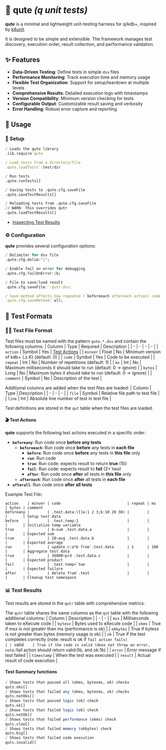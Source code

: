 # 🧸 qute _(q unit tests)_
**qute** is a minimal and lightweight unit-testing harness for q/kdb+, inspired by [k4unit](https://github.com/simongarland/k4unit).

It is designed to be simple and extensible. The framework manages test discovery, execution order, result collection, and performance validation.

## ✨ Features
- **Data-Driven Testing**: Define tests in simple `dsv` files
- **Performance Monitoring**: Track execution time and memory usage
- **Flexible Test Organization**: Support for setup/teardown at multiple levels
- **Comprehensive Results**: Detailed execution logs with timestamps
- **Version Compatibility**: Minimum version checking for tests
- **Configurable Output**: Customizable result saving and verbosity
- **Error Handling**: Robust error capture and reporting

## 🚀 Usage
### 🔧 Setup
```q
/ Loads the qute library
.lib.require`qute

/ Load tests from a directory/file
.qute.loadTests`:test/dir

/ Run tests
.qute.runTests[]

/ Saving tests to .qute.cfg.saveFile
.qute.saveTestResults[]

/ Reloading tests from .qute.cfg.saveFile
// WARN: This overrides qutr
.qute.loadTestResults[]
```
- [Inspecting Test Results](#-inspecting-test-results)

### ⚙️ Configuration
**qute** provides several configuration options:
```q
/ Delimiter for dsv file
.qute.cfg.delim:"|";

/ Enable fail on error for debugging
.qute.cfg.failOnError:1b;

/ File to save/load result
.qute.cfg.saveFile:`:qutr.dsv;

/ Save method affects how repeated (`beforeeach`aftereach action) code run results are saved: `all/`last
.qute.cfg.saveMethod:`all;
```

## 🧪 Test Formats
### ✍🏻 Test File Format
Test files must be named with the pattern `qute.*.dsv` and contain the following columns:
| Column    | Type   | Required | Description                                                       |
| -         | -      | -        | -                                                                 |
| `action`  | Symbol | Yes      | [Test Actions](#-test-actions)                                    |
| `minver`  | Float  | No       | Minimum version of kdb+ (.z.K) (default: 0)                       |
| `code`    | Symbol | Yes      | Code to be executed                                               |
| `repeat`  | Int    | No       | Number of repetitions (default: 1)                                |
| `ms`      | Int    | No       | Maximum milliseconds it should take to run (default: 0 -> ignore) |
| `bytes`   | Long   | No       | Maximum bytes it should take to run (default: 0 -> ignore)        |
| `comment` | Symbol | No       | Description of the test                                           |

Additional columns are added when the test files are loaded:
| Column | Type   | Description                               |
| -      | -      | -                                         |
| `file` | Symbol | Relative file path to test file           |
| `line` | Int    | Absolute line number of test in test file |

Test definitions are stored in the `qut` table when the test files are loaded.

#### 🎬 Test Actions
**qute** supports the following test actions executed in a specific order:
- **`beforeany`**: Run code once **before any tests**
  - **`beforeeach`**: Run code once **before** any tests in **each file**
    - **`before`**: Run code once **before** any tests in **this file** only
    - **`run`**: Run code
    - **`true`**: Run code: expects result to return **true** (1b)
    - **`fail`**: Run code: expects result to **fail** (2+`two)
    - **`after`**: Run code once **after** all tests in **this file** only
  - **`aftereach`**: Run code once **after** all tests in **each file**
- **`afterall`**: Run code once **after all tests**

Example Test File:
```dsv
action    | minver | code                              | repeat | ms  | bytes | comment
beforeany |        | .test.data:([]a:1 2 3;b:10 20 30) |        |     |       | Setup test data
before    |        | .test.temp:1                      |        |     |       | Initialize temp variable
true      |        | 6~sum .test.data.a                |        |     |       | Expected sum
true      |        | 20~avg .test.data.b               |        |     |       | Expected average
run       |        | update c:a*b from`.test.data      | 1      | 100 |       | Aggregate test data
true      |        | 36000~prd .test.data.c            |        |     |       | Expected product
fail      |        | .test.temp+`two                   |        |     |       | Expected failure
after     |        | delete from`.test                 |        |     |       | Cleanup test namespace
```

### 📊 Test Results
Test results are stored in the `qutr` table with comprehensive metrics.

The `qutr` table shares the same columns as the `qut` table with the following additional columns:
| Column      | Description                                                                                               |
| -           | -                                                                                                         |
| `msx`       | Milliseconds taken to eXecute code                                                                        |
| `bytesx`    | Bytes used to eXecute code                                                                                |
| `okms`      | True if msx is not greater than ms (performance is ok)                                                    |
| `okbytes`   | True if bytesx is not greater than bytes (memory usage is ok)                                             |
| `ok`        | True if the test completes correctly (note: result is ok if `fail action fails)                           |
| `valid`     | True if the code is valid (does not throw an error, note: `fail action should return valid:0b, and ok:1b) |
| `error`     | Error message if test failed                                                                              |
| `timestamp` | When the test was executed                                                                                |
| `result`    | Actual result of code execution                                                                           |

#### Test Summary functions
```q
/ Shows tests that passed all (okms, bytesms, ok) checks
quts.oks[]
/ Shows tests that failed any (okms, bytesms, ok) checks
quts.notOks[]
/ Shows tests that passed logic (ok) check
quts.ok[]
/ Shows tests that failed logic (ok) check
quts.notOk[]
/ Shows tests that failed performance (okms) check
quts.slow[]
/ Shows tests that failed memory (okbytes) check
quts.big[]
/ Shows tests that failed code execution
quts.invalid[]
```
